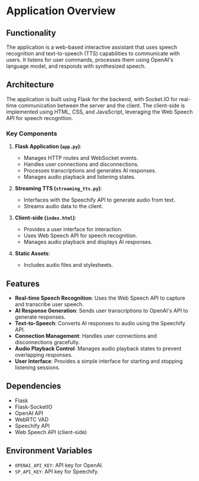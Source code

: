 # Application Overview

## Functionality

The application is a web-based interactive assistant that uses speech recognition and text-to-speech (TTS) capabilities to communicate with users. It listens for user commands, processes them using OpenAI's language model, and responds with synthesized speech.

## Architecture

The application is built using Flask for the backend, with Socket.IO for real-time communication between the server and the client. The client-side is implemented using HTML, CSS, and JavaScript, leveraging the Web Speech API for speech recognition.

### Key Components

1. **Flask Application (`app.py`)**:
   - Manages HTTP routes and WebSocket events.
   - Handles user connections and disconnections.
   - Processes transcriptions and generates AI responses.
   - Manages audio playback and listening states.

2. **Streaming TTS (`streaming_tts.py`)**:
   - Interfaces with the Speechify API to generate audio from text.
   - Streams audio data to the client.

3. **Client-side (`index.html`)**:
   - Provides a user interface for interaction.
   - Uses Web Speech API for speech recognition.
   - Manages audio playback and displays AI responses.

4. **Static Assets**:
   - Includes audio files and stylesheets.

## Features

- **Real-time Speech Recognition**: Uses the Web Speech API to capture and transcribe user speech.
- **AI Response Generation**: Sends user transcriptions to OpenAI's API to generate responses.
- **Text-to-Speech**: Converts AI responses to audio using the Speechify API.
- **Connection Management**: Handles user connections and disconnections gracefully.
- **Audio Playback Control**: Manages audio playback states to prevent overlapping responses.
- **User Interface**: Provides a simple interface for starting and stopping listening sessions.

## Dependencies

- Flask
- Flask-SocketIO
- OpenAI API
- WebRTC VAD
- Speechify API
- Web Speech API (client-side)

## Environment Variables

- `OPENAI_API_KEY`: API key for OpenAI.
- `SP_API_KEY`: API key for Speechify.
